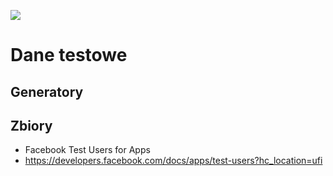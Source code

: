 [![](https://img.shields.io/badge/Facebook-%23TestowanieOprogramowania-blue.svg)](https://www.facebook.com/groups/TestowanieOprogramowania/)


# Dane testowe


## Generatory


## Zbiory

* Facebook Test Users for Apps
 * https://developers.facebook.com/docs/apps/test-users?hc_location=ufi
